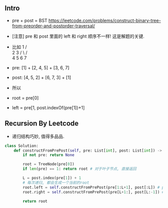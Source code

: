 





## Intro

- pre + post = BST https://leetcode.com/problems/construct-binary-tree-from-preorder-and-postorder-traversal/
- [注意] pre 和 post 里面的 left 和 right 顺序不一样! 这是解题的关键.

- 比如
       1
      /  \
     2    3
    / \   / \
   4   5 6   7

- pre: [1] + [2, 4, 5] + [3, 6, 7]
- post: [4, 5, 2] + [6, 7, 3] + [1]

- 所以
- root = pre[0]
- left = pre[1, post.indexOf(pre[1])+1]


## Recursion By Leetcode

- 递归结构巧妙, 值得多品品.

```py
class Solution:
    def constructFromPrePost(self, pre: List[int], post: List[int]) -> TreeNode:
        if not pre: return None

        root = TreeNode(pre[0])
        if len(pre) == 1: return root # 对于叶子节点, 直接返回

        L = post.index(pre[1]) + 1
        # 每次递归, 都会生成一个当前的root
        root.left = self.constructFromPrePost(pre[1:L+1], post[:L]) # pre 始终要传入 pre
        root.right = self.constructFromPrePost(pre[L+1:], post[L:-1]) # pre 始终要传入 pre

        return root
```













